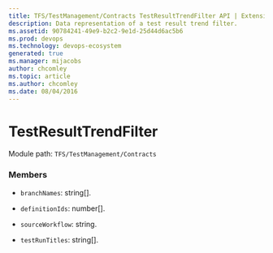 ```yaml
---
title: TFS/TestManagement/Contracts TestResultTrendFilter API | Extensions for Azure DevOps Services
description: Data representation of a test result trend filter.
ms.assetid: 90784241-49e9-b2c2-9e1d-25d44d6ac5b6
ms.prod: devops
ms.technology: devops-ecosystem
generated: true
ms.manager: mijacobs
author: chcomley
ms.topic: article
ms.author: chcomley
ms.date: 08/04/2016
---
```


# TestResultTrendFilter

Module path: `TFS/TestManagement/Contracts`


### Members

* `branchNames`: string[]. 

* `definitionIds`: number[]. 

* `sourceWorkflow`: string. 

* `testRunTitles`: string[]. 

